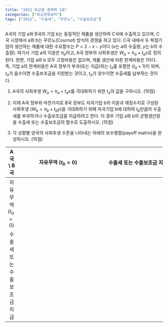 ```yaml
---
title: "2012 외교원 경제학 1문"
categories: ["외교관후보자"]
tags: ["2012", "수출세", "꾸르노", "수출보조금"]
---
```


A국의 기업 a와 B국의 기업 b는 동질적인 제품을 생산하여 C국에 수출하고 있으며, C국 시장에서 a와 b는 꾸르노(Cournot) 방식의 경쟁을 하고 있다. C국 내에서 두 복점기업이 생산하는 제품에 대한 수요함수는 $P = 2 - x - y$이다 ($x$는 a의 수출량, $y$는 b의 수출량). 여기서 기업 a의 이윤은 $\pi_a$이고, A국 정부의 사회후생은 $W_a = \pi_a + t_a x$로 정의된다. 한편, 기업 a와 b 모두 고정비용은 없으며, 제품 생산에 따른 한계비용은 1이다. 즉, 기업 a의 한계비용은 A국 정부가 부과(또는 지급)하는 $t_a$를 포함한 $(t_a + 1)$이 되며, $t_a$가 음수이면 수출보조금을 지원받는 것이고, $t_a$가 양수이면 수출세를 납부하는 것이다.

1) A국의 사회후생 $W_a = \pi_a + t_a x$를 극대화하기 위한 $t_a$의 값을 구하시오. (10점)

2) 이제 A국 정부와 마찬가지로 B국 정부도 자국기업 b의 이윤과 재정수지로 구성된 사회후생 ($W_b = \pi_b + t_b y$)을 극대화하기 위해 자국기업 b에 대하여 $t_b$만큼의 수출세를 부과하거나 수출보조금을 지급하려고 한다. 이 경우 기업 a와 b의 균형생산량을 수출세 또는 수출보조금의 함수로 도출하시오. (15점)

3) 각 상황별 양국의 사회후생 수준을 나타내는 아래의 보수행렬(payoff matrix)을 완성하시오. (15점)

| A국 \ B국 | 자유무역 ($t_b=0$) | 수출세 또는 수출보조금 지급 |
|:---------:|:-----------------:|:---------------------------:|
| 자유무역 ($t_a=0$) |                          |               |
| 수출세 또는 수출보조금 지급 |               |               |
